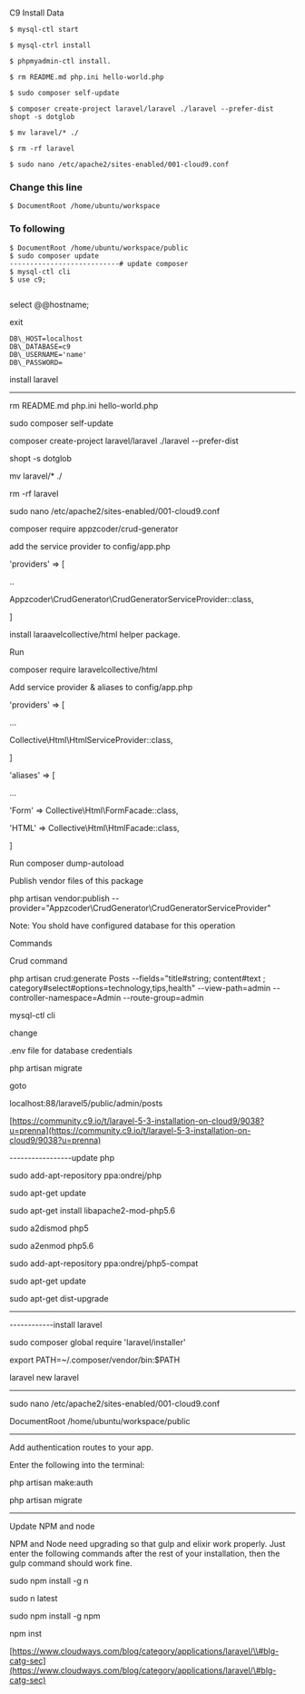 #
C9 Install Data

```
$ mysql-ctl start

$ mysql-ctrl install

$ phpmyadmin-ctl install.

$ rm README.md php.ini hello-world.php

$ sudo composer self-update

$ composer create-project laravel/laravel ./laravel --prefer-dist shopt -s dotglob

$ mv laravel/* ./

$ rm -rf laravel

$ sudo nano /etc/apache2/sites-enabled/001-cloud9.conf
```

### Change this line

```
$ DocumentRoot /home/ubuntu/workspace
```

### To following

```
$ DocumentRoot /home/ubuntu/workspace/public
$ sudo composer update
---------------------------# update composer
$ mysql-ctl cli
$ use c9;


```

select @@hostname;

exit

```
DB\_HOST=localhost
DB\_DATABASE=c9
DB\_USERNAME='name'
DB\_PASSWORD=
```

install laravel

---

rm README.md php.ini hello-world.php

sudo composer self-update

composer create-project laravel/laravel ./laravel --prefer-dist

shopt -s dotglob

mv laravel/\* ./

rm -rf laravel

sudo nano /etc/apache2/sites-enabled/001-cloud9.conf

composer require appzcoder/crud-generator

add the service provider to config/app.php

'providers' =&gt; \[

..

Appzcoder\CrudGenerator\CrudGeneratorServiceProvider::class,

\]

install laraavelcollective/html helper package.

Run

composer require laravelcollective/html

Add service provider & aliases to config/app.php

'providers' =&gt; \[

...

Collective\Html\HtmlServiceProvider::class,

\]

'aliases' =&gt; \[

...

'Form' =&gt; Collective\Html\FormFacade::class,

'HTML' =&gt; Collective\Html\HtmlFacade::class,

\]

Run composer dump-autoload

Publish vendor files of this package

php artisan vendor:publish --provider="Appzcoder\CrudGenerator\CrudGeneratorServiceProvider"

Note: You shold have configured database for this operation

Commands

Crud command

php artisan crud:generate Posts --fields="title\#string; content\#text ; category\#select\#options=technology,tips,health" --view-path=admin --controller-namespace=Admin --route-group=admin

mysql-ctl cli

change

.env file for database credentials

php artisan migrate

goto

localhost:88/laravel5/public/admin/posts

[https://community.c9.io/t/laravel-5-3-installation-on-cloud9/9038?u=prenna](https://community.c9.io/t/laravel-5-3-installation-on-cloud9/9038?u=prenna)

-----------------update php

sudo add-apt-repository ppa:ondrej/php

sudo apt-get update

sudo apt-get install libapache2-mod-php5.6

sudo a2dismod php5

sudo a2enmod php5.6

sudo add-apt-repository ppa:ondrej/php5-compat

sudo apt-get update

sudo apt-get dist-upgrade

---

------------install laravel

sudo composer global require 'laravel/installer'

export PATH=~/.composer/vendor/bin:$PATH

laravel new laravel

---

sudo nano /etc/apache2/sites-enabled/001-cloud9.conf

DocumentRoot /home/ubuntu/workspace/public

---

Add authentication routes to your app.

Enter the following into the terminal:

php artisan make:auth

php artisan migrate

---

Update NPM and node

NPM and Node need upgrading so that gulp and elixir work properly. Just enter the following commands after the rest of your installation, then the gulp command should work fine.

sudo npm install -g n

sudo n latest

sudo npm install -g npm

npm inst

[https://www.cloudways.com/blog/category/applications/laravel/\\#blg-catg-sec](https://www.cloudways.com/blog/category/applications/laravel/\#blg-catg-sec)
